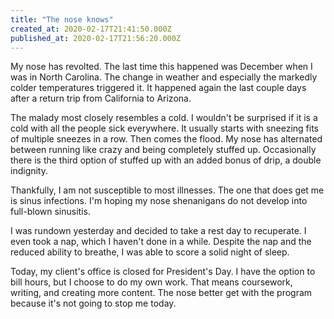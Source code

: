 ```yaml
---
title: "The nose knows"
created_at: 2020-02-17T21:41:50.000Z
published_at: 2020-02-17T21:56:20.000Z
---
```

My nose has revolted. The last time this happened was December when I was in North Carolina. The change in weather and especially the markedly colder temperatures triggered it. It happened again the last couple days after a return trip from California to Arizona.

The malady most closely resembles a cold. I wouldn't be surprised if it is a cold with all the people sick everywhere. It usually starts with sneezing fits of multiple sneezes in a row. Then comes the flood. My nose has alternated between running like crazy and being completely stuffed up. Occasionally there is the third option of stuffed up with an added bonus of drip, a double indignity. 

Thankfully, I am not susceptible to most illnesses. The one that does get me is sinus infections. I'm hoping my nose shenanigans do not develop into full-blown sinusitis. 

I was rundown yesterday and decided to take a rest day to recuperate. I even took a nap, which I haven't done in a while. Despite the nap and the reduced ability to breathe, I was able to score a solid night of sleep. 

Today, my client's office is closed for President's Day. I have the option to bill hours, but I choose to do my own work. That means coursework, writing, and creating more content. The nose better get with the program because it's not going to stop me today.
